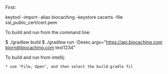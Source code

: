 First: 

keytool -import -alias biocaching -keystore cacerts -file ssl_public_cert/cert.pem 


To build and run from the command line: 

$ ./gradlew build
$ ./gradlew run -Dexec.args="https://api.biocaching.com bjorn@biocaching.com test1234"

To build and run from intellij: 

    * use "File, Open", and then select the build.gradle fil 
